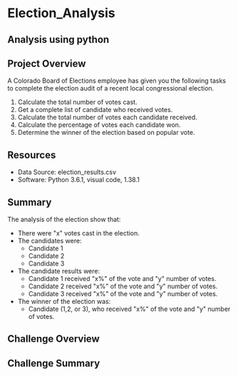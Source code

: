 # Election_Analysis
## Analysis using python

## Project Overview
A Colorado Board of Elections employee has given you the following tasks to complete the election audit of a recent local congressional election.

1. Calculate the total number of votes cast.
2. Get a complete list of candidate who received votes.
3. Calculate the total number of votes each candidate received.
4. Calculate the percentage of votes each candidate won.
5. Determine the winner of the election based on popular vote.

## Resources
- Data Source: election_results.csv
- Software: Python 3.6.1, visual code, 1.38.1

## Summary
The analysis of the election show that:
 - There were "x" votes cast in the election.
 - The candidates were:
    - Candidate 1
    - Candidate 2
    - Candidate 3
 - The candidate results were:
    - Candidate 1 received "x%" of the vote and "y" number of votes.
    - Candidate 2 received "x%" of the vote and "y" number of votes.
    - Candidate 3 received "x%" of the vote and "y" number of votes.
 - The winner of the election was:
    - Candidate (1,2, or 3), who received "x%" of the vote and "y" number of votes.
 
 ## Challenge Overview
 
 ## Challenge Summary
